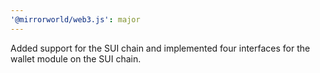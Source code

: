 ```yaml
---
'@mirrorworld/web3.js': major
---
```


Added support for the SUI chain and implemented four interfaces for the wallet module on the SUI chain.
